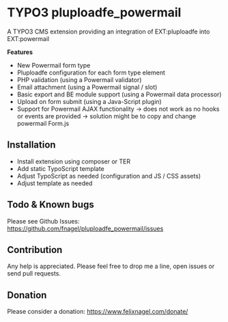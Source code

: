 TYPO3 pluploadfe_powermail
==========================

A TYPO3 CMS extension providing an integration of EXT:pluploadfe into EXT:powermail

**Features**

* New Powermail form type
* Pluploadfe configuration for each form type element
* PHP validation (using a Powermail validator)
* Email attachment (using a Powermail signal / slot)
* Basic export and BE module support (using a Powermail data processor)
* Upload on form submit (using a Java-Script plugin)
* Support for Powermail AJAX functionality -> does not work as no hooks or events are provided -> solution might be to copy and change powermail Form.js



Installation
------------

* Install extension using composer or TER
* Add static TypoScript template
* Adjust TypoScript as needed (configuration and JS / CSS assets)
* Adjust template as needed



Todo & Known bugs
-----------------

Please see Github Issues: https://github.com/fnagel/pluploadfe_powermail/issues



Contribution
------------

Any help is appreciated. Please feel free to drop me a line, open issues or send pull requests.



Donation
--------

Please consider a donation: https://www.felixnagel.com/donate/
